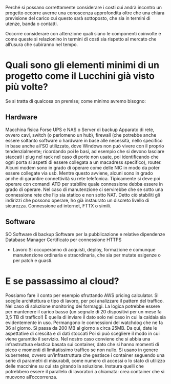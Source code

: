 Perché si possano correttamente considerare i costi cui andrà incontro un progetto occorre averne una conoscenza approfondita oltre che una chiara previsione del carico cui questo sarà sottoposto, che sia in termini di utenze, banda o contatti. 

Occorre considerare con attenzione quali siano le componenti coinvolte e come queste si relazionino in termini di costi sia rispetto al mercato che all’usura che subiranno nel tempo.
# Quali sono gli elementi minimi di un progetto come il Lucchini già visto più volte? 

Se si tratta di qualcosa on premise; come minimo avremo bisogno: 

## Hardware 

Macchina fisica
Forse UPS e NAS o Server di backup 
Apparato di rete, ovvero cavi, switch (o perlomeno un hub), firewall (che potrebbe anche essere soltanto software o hardware in base alle necessità, nello specifico in base anche all’SO utilizzato, dove Windows non può vivere con il proprio tendenzialmente; ricordando poi le basi, ad esempio che si devono lasciare staccati i plug nel rack nel caso di porte non usate, poi identificando che ogni porta si aspetti di essere collegata a un macadress specifico), router. 
Alcuni modem sono in grado di operare come delle NIC in modo da poter essere collegate via usb. Mentre questo avviene, alcuni sono in grado anche di garantire connettività su rete telefonica. Tipicamente si deve poi operare con comandi ATD per stabilire quale connessione debba essere in grado di operare. Nel caso di manutenzione ci servirebbe che se sotto una connessione rete che l’ip sia statico e non sotto NAT. Detto ciò stabiliti gli indirizzi che possono operare, ho già instaurato un discreto livello di sicurezza. 
Connessione ad internet, FTTX o simili. 

## Software

SO 
Software di backup 
Software per la pubblicazione e relative dipendenze 
Database Manager 
Certificato per connessione HTTPS 

- Lavoro 
Si occuperanno di acquisti, deploy, formazione e comunque manutenzione ordinaria e straordinaria, che sia per mutate esigenze o per patch e guasti. 


# E se passassimo al cloud? 

Possiamo fare il conto per esempio sfruttando AWS pricing calculator. SI sceglie architettura e tipo di lavoro, per poi analizzare il pattern del traffico. Nel caso di soluzione monitoring dei formaggi. La logica potrebbe essere per mantenere il carico basso (un segnale di 20 dispositivi per un mese fa 3,5 TB di traffico!) È quella di inviare il dato solo nel caso in cui la caldaia sia evidentemente in uso. Permangono le connessioni del watchdog che ne fa 36 al giorno.  Si passa da 200 MB al giorno a circa 25MB. Da qui, date le aspettative di crescita e di dati stoccati Poi si può scegliere il modo in cui viene garantito il servizio. Nel nostro caso conviene che si abbia una infrastruttura elastica basata sui container, dato che si hanno momenti di picco e momenti di limitatissimo traffico se non nullo. Si usano in genere kubernetes, ovvero un’infrastruttura che gestisce i container seguendo una serie di parametri di misurabili, come numero di accessi o lo stato di utilizzo delle macchine su cui sta girando la soluzione. Instaura quelli che potrebbero essere il parallelo di lavoratori a chiamata: crea container che si muovono all’occorrenza. 

